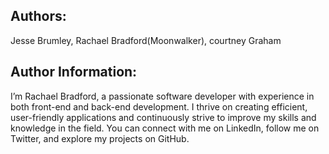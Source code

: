## Authors: 
Jesse Brumley, Rachael Bradford(Moonwalker), courtney Graham
## Author Information:
I’m Rachael Bradford, a passionate software developer with experience in both front-end and back-end development. I thrive on creating efficient, user-friendly applications and continuously strive to improve my skills and knowledge in the field. You can connect with me on LinkedIn, follow me on Twitter, and explore my projects on GitHub.
